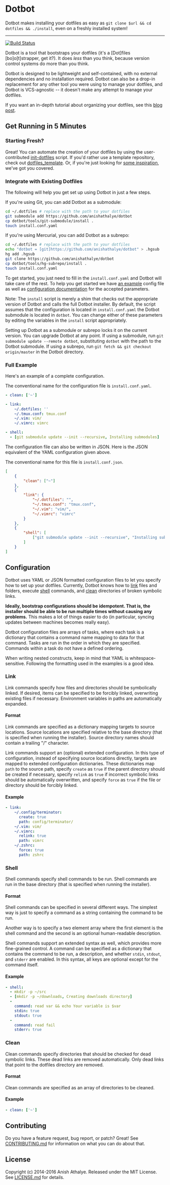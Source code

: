Dotbot
======

Dotbot makes installing your dotfiles as easy as `git clone $url && cd dotfiles
&& ./install`, even on a freshly installed system!

---

[![Build Status](https://travis-ci.org/anishathalye/dotbot.svg?branch=master)](https://travis-ci.org/anishathalye/dotbot)

Dotbot is a tool that bootstraps your dotfiles (it's a [Dot]files
[bo]o[t]strapper, get it?). It does *less* than you think, because version
control systems do more than you think.

Dotbot is designed to be lightweight and self-contained, with no external
dependencies and no installation required. Dotbot can also be a drop-in
replacement for any other tool you were using to manage your dotfiles, and
Dotbot is VCS-agnostic -- it doesn't make any attempt to manage your dotfiles.

If you want an in-depth tutorial about organizing your dotfiles, see this [blog
post][managing-dotfiles-post].

Get Running in 5 Minutes
------------------------

### Starting Fresh?

Great! You can automate the creation of your dotfiles by using the
user-contributed [init-dotfiles][init-dotfiles] script. If you'd rather use a
template repository, check out [dotfiles_template][dotfiles-template]. Or, if
you're just looking for [some inspiration][inspiration], we've got you covered.

### Integrate with Existing Dotfiles

The following will help you get set up using Dotbot in just a few steps.

If you're using Git, you can add Dotbot as a submodule:

```bash
cd ~/.dotfiles # replace with the path to your dotfiles
git submodule add https://github.com/anishathalye/dotbot
cp dotbot/tools/git-submodule/install .
touch install.conf.yaml
```

If you're using Mercurial, you can add Dotbot as a subrepo:

```bash
cd ~/.dotfiles # replace with the path to your dotfiles
echo "dotbot = [git]https://github.com/anishathalye/dotbot" > .hgsub
hg add .hgsub
git clone https://github.com/anishathalye/dotbot
cp dotbot/tools/hg-subrepo/install .
touch install.conf.yaml
```

To get started, you just need to fill in the `install.conf.yaml` and Dotbot
will take care of the rest. To help you get started we have [an
example](#full-example) config file as well as [configuration
documentation](#configuration) for the accepted parameters.

Note: The `install` script is merely a shim that checks out the appropriate
version of Dotbot and calls the full Dotbot installer. By default, the script
assumes that the configuration is located in `install.conf.yaml` the Dotbot
submodule is located in `dotbot`. You can change either of these parameters by
editing the variables in the `install` script appropriately.

Setting up Dotbot as a submodule or subrepo locks it on the current version.
You can upgrade Dotbot at any point. If using a submodule, run `git submodule
update --remote dotbot`, substituting `dotbot` with the path to the Dotbot
submodule. If using a subrepo, run `git fetch && git checkout origin/master` in
the Dotbot directory.

### Full Example

Here's an example of a complete configuration.

The conventional name for the configuration file is `install.conf.yaml`.

```yaml
- clean: ['~']

- link:
    ~/.dotfiles: ''
    ~/.tmux.conf: tmux.conf
    ~/.vim: vim/
    ~/.vimrc: vimrc

- shell:
  - [git submodule update --init --recursive, Installing submodules]
```

The configuration file can also be written in JSON. Here is the JSON equivalent
of the YAML configuration given above.

The conventional name for this file is `install.conf.json`.

```json
[
    {
        "clean": ["~"]
    },
    {
        "link": {
            "~/.dotfiles": "",
            "~/.tmux.conf": "tmux.conf",
            "~/.vim": "vim/",
            "~/.vimrc": "vimrc"
        }
    },
    {
        "shell": [
            ["git submodule update --init --recursive", "Installing submodules"]
        ]
    }
]
```

Configuration
-------------

Dotbot uses YAML or JSON formatted configuration files to let you specify how
to set up your dotfiles. Currently, Dotbot knows how to [link](#link) files and
folders, execute [shell](#shell) commands, and [clean](#clean) directories of
broken symbolic links.

**Ideally, bootstrap configurations should be idempotent. That is, the
installer should be able to be run multiple times without causing any
problems.** This makes a lot of things easier to do (in particular, syncing
updates between machines becomes really easy).

Dotbot configuration files are arrays of tasks, where each task
is a dictionary that contains a command name mapping to data for that command.
Tasks are run in the order in which they are specified. Commands within a task
do not have a defined ordering.

When writing nested constructs, keep in mind that YAML is whitespace-sensitive.
Following the formatting used in the examples is a good idea.

### Link

Link commands specify how files and directories should be symbolically linked.
If desired, items can be specified to be forcibly linked, overwriting existing
files if necessary. Environment variables in paths are automatically expanded.

#### Format

Link commands are specified as a dictionary mapping targets to source
locations. Source locations are specified relative to the base directory (that
is specified when running the installer). Source directory names should contain
a trailing "/" character.

Link commands support an (optional) extended configuration. In this type of
configuration, instead of specifying source locations directly, targets are
mapped to extended configuration dictionaries. These dictionaries map `path` to
the source path, specify `create` as `true` if the parent directory should be
created if necessary, specify `relink` as `true` if incorrect symbolic links
should be automatically overwritten, and specify `force` as `true` if the file
or directory should be forcibly linked.

#### Example

```yaml
- link:
    ~/.config/terminator:
      create: true
      path: config/terminator/
    ~/.vim: vim/
    ~/.vimrc:
      relink: true
      path: vimrc
    ~/.zshrc:
      force: true
      path: zshrc
```

### Shell

Shell commands specify shell commands to be run. Shell commands are run in the
base directory (that is specified when running the installer).

#### Format

Shell commands can be specified in several different ways. The simplest way is
just to specify a command as a string containing the command to be run.

Another way is to specify a two element array where the first element is the
shell command and the second is an optional human-readable description.

Shell commands support an extended syntax as well, which provides more
fine-grained control. A command can be specified as a dictionary that contains
the command to be run, a description, and whether `stdin`, `stdout`, and
`stderr` are enabled. In this syntax, all keys are optional except for the
command itself.

#### Example

```yaml
- shell:
  - mkdir -p ~/src
  - [mkdir -p ~/downloads, Creating downloads directory]
  -
    command: read var && echo Your variable is $var
    stdin: true
    stdout: true
  -
    command: read fail
    stderr: true
```

### Clean

Clean commands specify directories that should be checked for dead symbolic
links. These dead links are removed automatically. Only dead links that point
to the dotfiles directory are removed.

#### Format

Clean commands are specified as an array of directories to be cleaned.

#### Example

```yaml
- clean: ['~']
```

Contributing
------------

Do you have a feature request, bug report, or patch? Great! See
[CONTRIBUTING.md][contributing] for information on what you can do about that.

License
-------

Copyright (c) 2014-2016 Anish Athalye. Released under the MIT License. See
[LICENSE.md][license] for details.

[init-dotfiles]: https://github.com/Aviator45003/init-dotfiles
[dotfiles-template]: https://github.com/anishathalye/dotfiles_template
[inspiration]: https://github.com/anishathalye/dotfiles_template#inspiration
[managing-dotfiles-post]: http://www.anishathalye.com/2014/08/03/managing-your-dotfiles/
[contributing]: CONTRIBUTING.md
[license]: LICENSE.md
